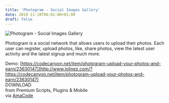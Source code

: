 ```yaml
---
title: 'Photogram - Social Images Gallery'
date: 2019-11-10T06:01:00+01:00
draft: false
---
```


![Photogram - Social Images Gallery](http://www.codelist.cc/uploads/posts/2019-11/1573361776_photogram-social-images-gallery.png "Photogram - Social Images Gallery")  
  
Photogram is a social network that allows users to upload their photos. Each user can register, upload photos, like, share photos, view the latest user activity and the latest signup and much more.  
  
Demo: [https://codecanyon.net/item/photogram-upload-your-photos-and-earn/23630147](http://www.lolinez.com/?https://codecanyon.net/item/photogram-upload-your-photos-and-earn/23630147)  
DOWNLOAD  
from Premium Scripts, Plugins & Mobile  
via [AmaCode](https://amazcode.ooo)